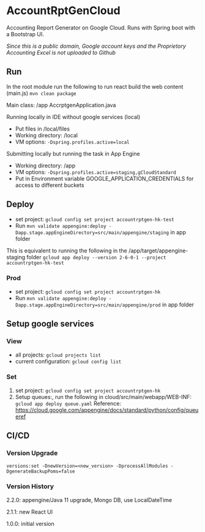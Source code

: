 # AccountRptGenCloud #
Accounting Report Generator on Google Cloud. Runs with Spring boot with a Bootstrap UI.

*Since this is a public domain, Google account keys and the Proprietory Accounting Excel is not uploaded to Github* 

## Run ##
In the root module run the following to run react build the web content (main.js)
`mvn clean package`

Main class: /app AccrptgenApplication.java

Running locally in IDE without google services (local)
* Put files in /local/files
* Working directory: /local
* VM options: `-Dspring.profiles.active=local`

Submitting locally but running the task in App Engine
* Working directory: /app
* VM options: `-Dspring.profiles.active=staging,gCloudStandard`
* Put in Environment variable GOOGLE_APPLICATION_CREDENTIALS for access to different buckets

## Deploy ##
* set project: `gcloud config set project accountrptgen-hk-test`
* Run `mvn validate appengine:deploy -Dapp.stage.appEngineDirectory=src/main/appengine/staging` in app folder

This is equivalent to running the following in the /app/target/appengine-staging folder
`gcloud app deploy --version 2-6-0-1 --project accountrptgen-hk-test`

### Prod ###
* set project: `gcloud config set project accountrptgen-hk`
* Run `mvn validate appengine:deploy -Dapp.stage.appEngineDirectory=src/main/appengine/prod` in app folder


## Setup google services ## 

### View ###
- all projects: `gcloud projects list`
- current configuration: `gcloud config list`

### Set ###
1. set project: `gcloud config set project accountrptgen-hk`
2. Setup queues:, run the following in cloud/src/main/webapp/WEB-INF: `gcloud app deploy queue.yaml`
Reference:
https://cloud.google.com/appengine/docs/standard/python/config/queueref

## CI/CD ##

### Version Upgrade ###
    versions:set -DnewVersion=<new_version> -DprocessAllModules -DgenerateBackupPoms=false

### Version History ###
2.2.0: appengine/Java 11 upgrade, Mongo DB, use LocalDateTime

2.1.1: new React UI

1.0.0: initial version 
